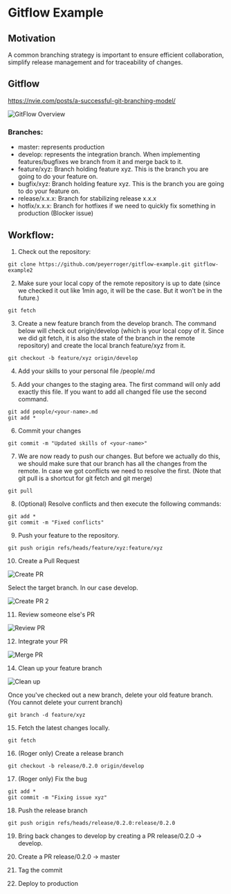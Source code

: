 # Gitflow Example

## Motivation
A common branching strategy is important to ensure efficient collaboration, simplify release management and for traceability of changes.

## Gitflow

https://nvie.com/posts/a-successful-git-branching-model/

![GitFlow Overview](./images/gitflow-overview.png)

### Branches:
- master: represents production
- develop: represents the integration branch. When implementing features/bugfixes we branch from it and merge back to it.
- feature/xyz: Branch holding feature xyz. This is the branch you are going to do your feature on.
- bugfix/xyz: Branch holding feature xyz. This is the branch you are going to do your feature on.
- release/x.x.x: Branch for stabilizing release x.x.x
- hotfix/x.x.x: Branch for hotfixes if we need to quickly fix something in production (Blocker issue)

## Workflow:

1. Check out the repository:

```shell
git clone https://github.com/peyerroger/gitflow-example.git gitflow-example2
```

2. Make sure your local copy of the remote repository is up to date (since we checked it out like 1min ago, it will be the case. But it won't be in the future.)

```shell
git fetch
```

3. Create a new feature branch from the develop branch.
The command below will check out origin/develop (which is your local copy of it. Since we did git fetch, it is also the state of the branch in the remote repository) and create the local branch feature/xyz from it.

```shell
git checkout -b feature/xyz origin/develop
```

4. Add your skills to your personal file /people/<your-name>.md

5. Add your changes to the staging area.
The first command will only add exactly this file.
If you want to add all changed file use the second command.
```shell
git add people/<your-name>.md
git add *
```
6. Commit your changes
```shell
git commit -m "Updated skills of <your-name>"
```

7. We are now ready to push our changes.
But before we actually do this, we should make sure that our branch has all the changes from the remote.
In case we got conflicts we need to resolve the first. (Note that git pull is a shortcut for git fetch and git merge)

```shell
git pull
```

8. (Optional) Resolve conflicts and then execute the following commands:
```shell
git add *
git commit -m "Fixed conflicts"
```

9. Push your feature to the repository.
```shell
git push origin refs/heads/feature/xyz:feature/xyz
```

10. Create a Pull Request

![Create PR](./images/create-PR.png)

Select the target branch. In our case develop.

![Create PR 2](./images/create-PR-2.png)

11. Review someone else's PR

![Review PR](./images/review-PR.png)

12. Integrate your PR

![Merge PR](./images/merge-PR.png)

14. Clean up your feature branch

![Clean up](./images/delete-branch.png)

Once you've checked out a new branch, delete your old feature branch. (You cannot delete your current branch)
```shell
git branch -d feature/xyz
```

15. Fetch the latest changes locally.

```shell
git fetch
```

16. (Roger only) Create a release branch

```shell
git checkout -b release/0.2.0 origin/develop
```

17. (Roger only) Fix the bug
```shell
git add *
git commit -m "Fixing issue xyz"
```

18. Push the release branch

```shell
git push origin refs/heads/release/0.2.0:release/0.2.0
```

19. Bring back changes to develop by creating a PR release/0.2.0 -> develop.

20. Create a PR release/0.2.0 -> master

21. Tag the commit

23. Deploy to production












